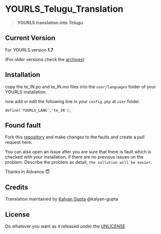 # YOURLS_Telugu_Translation
> **YOURLS translation into *Telugu***

## Current Version

For YOURLS version **1.7**.

(For older versions check the [archives](https://github.com/kalyan-gupta/YOURLS_Telugu_Translation/releases))

## Installation

copy the te_IN.po and te_IN.mo files into the `user/languages` folder of your YOURLS installation.

now add or edit the following line in your `config.php` at `user` folder.

`define('YOURLS_LANG','te_IN');`

## Found fault

Fork this [repository](https://github.com/kalyan-gupta/YOURLS_Telugu_Translation/) and make changes to the faults and create a pull request here.

You can also open an issue after you are sure that there is fault which is checked with your installation, if there are no previous issues on the problem. Describe the problem as detail, `the sollution will be easier`.

Thanks in Advance :innocent:

## Credits

Translation maintained by [Kalyan Gupta](https://www.kalyangupta.com) @kalyan-gupta

## License

Do whatever you want as it released under the [UNLICENSE](http://unlicense.org)
